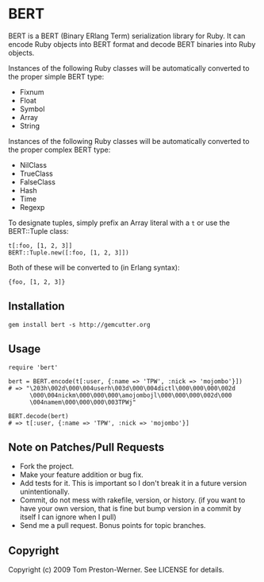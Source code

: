 BERT
====

BERT is a BERT (Binary ERlang Term) serialization library for Ruby. It can
encode Ruby objects into BERT format and decode BERT binaries into Ruby
objects.

Instances of the following Ruby classes will be automatically converted to the proper simple BERT type:

* Fixnum
* Float
* Symbol
* Array
* String

Instances of the following Ruby classes will be automatically converted to the proper complex BERT type:

* NilClass
* TrueClass
* FalseClass
* Hash
* Time
* Regexp

To designate tuples, simply prefix an Array literal with a `t` or use the BERT::Tuple class:

    t[:foo, [1, 2, 3]]
    BERT::Tuple.new([:foo, [1, 2, 3]])

Both of these will be converted to (in Erlang syntax):

    {foo, [1, 2, 3]}


Installation
------------

    gem install bert -s http://gemcutter.org


Usage
-----

    require 'bert'
    
    bert = BERT.encode(t[:user, {:name => 'TPW', :nick => 'mojombo'}])
    # => "\203h\002d\000\004userh\003d\000\004dictl\000\000\000\002d
          \000\004nickm\000\000\000\amojombojl\000\000\000\002d\000
          \004namem\000\000\000\003TPWj"
    
    BERT.decode(bert)
    # => t[:user, {:name => 'TPW', :nick => 'mojombo'}]



Note on Patches/Pull Requests
-----------------------------

* Fork the project.
* Make your feature addition or bug fix.
* Add tests for it. This is important so I don't break it in a
  future version unintentionally.
* Commit, do not mess with rakefile, version, or history.
  (if you want to have your own version, that is fine but
   bump version in a commit by itself I can ignore when I pull)
* Send me a pull request. Bonus points for topic branches.


Copyright
---------

Copyright (c) 2009 Tom Preston-Werner. See LICENSE for details.
